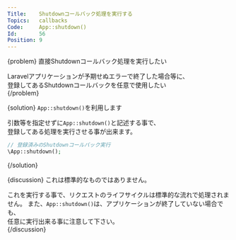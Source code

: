 ```yaml
---
Title:    Shutdownコールバック処理を実行する
Topics:   callbacks
Code:     App::shutdown()
Id:       56
Position: 9
---
```


{problem}
直接Shutdownコールバック処理を実行したい

Laravelアプリケーションが予期せぬエラーで終了した場合等に、  
登録してあるShutdownコールバックを任意で使用したい  
{/problem}

{solution}
`App::shutdown()`を利用します

引数等を指定せずに`App::shutdown()`と記述する事で、  
登録してある処理を実行させる事が出来ます。

```php
// 登録済みのShutdownコールバック実行
\App::shutdown();
```
{/solution}

{discussion}
これは標準的なものではありません。

これを実行する事で、リクエストのライフサイクルは標準的な流れで処理されません。
また、`App::shutdown()`は、アプリケーションが終了していない場合でも、  
任意に実行出来る事に注意して下さい。  
{/discussion}
